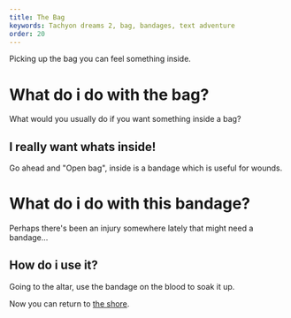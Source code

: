 ```yaml
---
title: The Bag
keywords: Tachyon dreams 2, bag, bandages, text adventure
order: 20
---
```


Picking up the bag you can feel something inside.

# What do i do with the bag?
What would you usually do if you want something inside a bag?

## I really want whats inside!
Go ahead and "Open bag", inside is a bandage which is useful for wounds.

# What do i do with this bandage?
Perhaps there's been an injury somewhere lately that might need a bandage...

## How do i use it?
Going to the altar, use the bandage on the blood to soak it up.

Now you can return to [the shore](theshore.md).